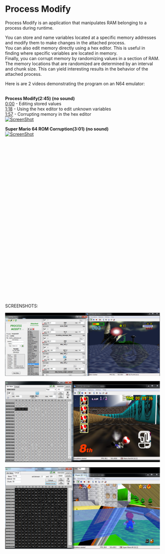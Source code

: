 # Process Modify

Process Modify is an application that manipulates RAM belonging to a process during runtime.

You can store and name variables located at a specific memory addresses and modify them to make changes in the attached process.<br>
You can also edit memory directly using a hex editor. This is useful in finding where specific variables are located in memory.<br>
Finally, you can corrupt memory by randomizing values in a section of RAM. The memory locations that are randomized are determined by an interval and chunk size. This can yield interesting results in the behavior of the attached process.

Here is are 2 videos demonstrating the program on an N64 emulator:<br><br>

**Process Modify(2:45) (no sound)**<br>
[0:00](http://www.youtube.com/watch?v=SKN5lbidbXc) - Editing stored values <br>
[1:18](http://www.youtube.com/watch?v=SKN5lbidbXc&t=1m18s) - Using the hex editor to edit unknown variables <br>
[1:57](http://www.youtube.com/watch?v=SKN5lbidbXc&t=1m57s) - Corrupting memory in the hex editor <br>
[![ScreenShot](http://img.youtube.com/vi/SKN5lbidbXc/0.jpg)](https://www.youtube.com/watch?v=SKN5lbidbXc)

**Super Mario 64 ROM Corruption(3:01) (no sound)**<br>
[![ScreenShot](http://img.youtube.com/vi/AclNAJOJo1o/0.jpg)](https://www.youtube.com/watch?v=AclNAJOJo1o)

<iframe width="854" height="510" src="" frameborder="0" allowfullscreen></iframe>

SCREENSHOTS:

![Alt text](SCREENSHOTS/pm0.png?raw=true "Screenshot 1")

![Alt text](SCREENSHOTS/pm2.png?raw=true "Screenshot 2")

![Alt text](SCREENSHOTS/pm3.png?raw=true "Screenshot 3")


